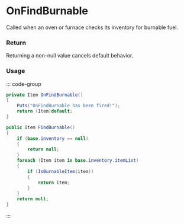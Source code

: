 # OnFindBurnable
<Badge type="info" text="Item"/><Badge type="danger" text="Carbon Compatible"/><Badge type="warning" text="Oxide Compatible"/>
Called when an oven or furnace checks its inventory for burnable fuel.

### Return
Returning a non-null value cancels default behavior.

### Usage
::: code-group
```csharp [Example]
private Item OnFindBurnable()
{
	Puts("OnFindBurnable has been fired!");
	return (Item)default;
}
```
```csharp [Source — Assembly-CSharp @ BaseOven]
public Item FindBurnable()
{
	if (base.inventory == null)
	{
		return null;
	}
	foreach (Item item in base.inventory.itemList)
	{
		if (IsBurnableItem(item))
		{
			return item;
		}
	}
	return null;
}

```
:::
